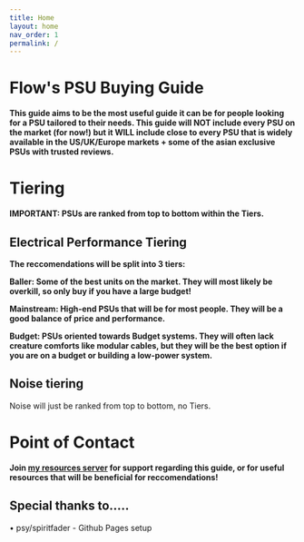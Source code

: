 ```yaml
---
title: Home
layout: home
nav_order: 1
permalink: /
---
```



# Flow's PSU Buying Guide


**This guide aims to be the most useful guide it can be for people looking for a PSU tailored to their needs. This guide will NOT include every PSU on the market (for now!) but it WILL include close to every PSU that is widely available in the US/UK/Europe markets + some of the asian exclusive PSUs with trusted reviews.**

# Tiering

**IMPORTANT: PSUs are ranked from top to bottom within the Tiers.**

## Electrical Performance Tiering

**The reccomendations will be split into 3 tiers:**

**Baller: Some of the best units on the market. They will most likely be overkill, so only buy if you have a large budget!**

**Mainstream: High-end PSUs that will be for most people. They will be a good balance of price and performance.**

**Budget: PSUs oriented towards Budget systems. They will often lack creature comforts like modular cables, but they will be the best option if you are on a budget or building a low-power system.**

## Noise tiering

Noise will just be ranked from top to bottom, no Tiers.

# Point of Contact 

**Join [my resources server](https://discord.gg/UKEQrdUbX5) for support regarding this guide, or for useful resources that will be beneficial for reccomendations!**

## Special thanks to.....

• psy/spiritfader - Github Pages setup
